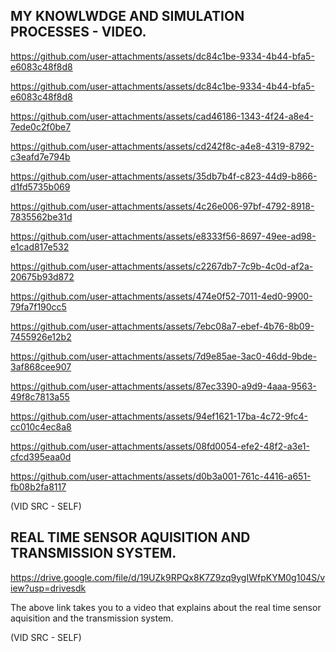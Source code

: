 ## MY KNOWLWDGE AND SIMULATION PROCESSES - VIDEO.

https://github.com/user-attachments/assets/dc84c1be-9334-4b44-bfa5-e6083c48f8d8

https://github.com/user-attachments/assets/dc84c1be-9334-4b44-bfa5-e6083c48f8d8

https://github.com/user-attachments/assets/cad46186-1343-4f24-a8e4-7ede0c2f0be7

https://github.com/user-attachments/assets/cd242f8c-a4e8-4319-8792-c3eafd7e794b

https://github.com/user-attachments/assets/35db7b4f-c823-44d9-b866-d1fd5735b069

https://github.com/user-attachments/assets/4c26e006-97bf-4792-8918-7835562be31d

https://github.com/user-attachments/assets/e8333f56-8697-49ee-ad98-e1cad817e532

https://github.com/user-attachments/assets/c2267db7-7c9b-4c0d-af2a-20675b93d872

https://github.com/user-attachments/assets/474e0f52-7011-4ed0-9900-79fa7f190cc5

https://github.com/user-attachments/assets/7ebc08a7-ebef-4b76-8b09-7455926e12b2

https://github.com/user-attachments/assets/7d9e85ae-3ac0-46dd-9bde-3af868cee907

https://github.com/user-attachments/assets/87ec3390-a9d9-4aaa-9563-49f8c7813a55

https://github.com/user-attachments/assets/94ef1621-17ba-4c72-9fc4-cc010c4ec8a8

https://github.com/user-attachments/assets/08fd0054-efe2-48f2-a3e1-cfcd395eaa0d

https://github.com/user-attachments/assets/d0b3a001-761c-4416-a651-fb08b2fa8117

(VID SRC -  SELF)

## REAL TIME SENSOR AQUISITION AND TRANSMISSION SYSTEM.

https://drive.google.com/file/d/19UZk9RPQx8K7Z9zq9ygIWfpKYM0g104S/view?usp=drivesdk

The above link takes you to a video that explains about the real time sensor aquisition and the transmission system.

(VID SRC - SELF)
